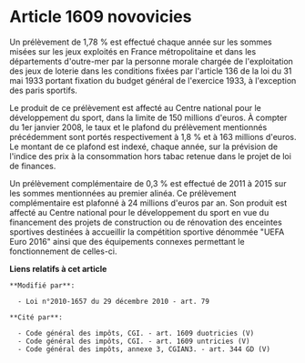 # Article 1609 novovicies

Un prélèvement de 1,78 % est effectué chaque année sur les sommes misées sur les jeux exploités en France métropolitaine et
dans les départements d'outre-mer par la personne morale chargée de l'exploitation des jeux de loterie dans les conditions
fixées par l'article 136 de la loi du 31 mai 1933 portant fixation du budget général de l'exercice 1933, à l'exception des
paris sportifs. 

Le produit de ce prélèvement est affecté au Centre national pour le développement du sport, dans la limite de 150 millions
d'euros. À compter du 1er janvier 2008, le taux et le plafond du prélèvement mentionnés précédemment sont portés
respectivement à 1,8 % et à 163 millions d'euros. Le montant de ce plafond est indexé, chaque année, sur la prévision de
l'indice des prix à la consommation hors tabac retenue dans le projet de loi de finances.

Un  prélèvement complémentaire de 0,3 % est effectué de 2011 à 2015 sur les  sommes mentionnées au premier alinéa. Ce
prélèvement complémentaire est  plafonné à 24 millions d'euros par an. Son produit est affecté au Centre  national pour le
développement du sport en vue du financement des  projets de construction ou de rénovation des enceintes sportives  destinées
à accueillir la compétition sportive dénommée "UEFA Euro 2016"   ainsi  que des équipements connexes permettant le
fonctionnement de celles-ci.

**Liens relatifs à cet article**

	**Modifié par**:

	  - Loi n°2010-1657 du 29 décembre 2010 - art. 79

	**Cité par**:

	  - Code général des impôts, CGI. - art. 1609 duotricies (V)
	  - Code général des impôts, CGI. - art. 1609 untricies (V)
	  - Code général des impôts, annexe 3, CGIAN3. - art. 344 GD (V)
